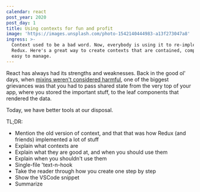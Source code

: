 ```yaml
---
calendar: react
post_year: 2020
post_day: 1
title: Using contexts for fun and profit
image: 'https://images.unsplash.com/photo-1542140444983-a13f273047a8'
ingress: >-
  Context used to be a bad word. Now, everybody is using it to re-implement
  Redux. Here's a great way to create contexts that are contained, compact and
  easy to manage.
---
```

React has always had its strengths and weaknesses. Back in the good ol' days, when [mixins weren't considered harmful](https://reactjs.org/blog/2016/07/13/mixins-considered-harmful.html), one of the biggest grievances was that you had to pass shared state from the very top of your app, where you stored the important stuff, to the leaf components that rendered the data.

Today, we have better tools at our disposal. 

TL;DR:

- Mention the old version of context, and that that was how Redux (and friends) implemented a lot of stuff
- Explain what contexts are
- Explain what they are good at, and when you should use them
- Explain when you shouldn't use them
- Single-file 'text-n-hook
- Take the reader through how you create one step by step
- Show the VSCode snippet
- Summarize

